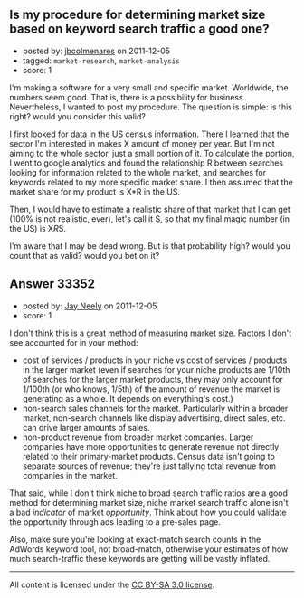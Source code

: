## Is my procedure for determining market size based on keyword search traffic a good one?

- posted by: [jbcolmenares](https://stackexchange.com/users/-1/14024-jbcolmenares) on 2011-12-05
- tagged: `market-research`, `market-analysis`
- score: 1

I'm making a software for a very small and specific market. Worldwide, the numbers seem good. That is, there is a possibility for business. Nevertheless, I wanted to post my procedure. The question is simple: is this right? would you consider this valid?

I first looked for data in the US census information. There I learned that the sector I'm interested in makes X amount of money per year. But I'm not aiming to the whole sector, just a small portion of it. To calculate the portion, I went to google analytics and found the relationship R between searches looking for information related to the whole market, and searches for keywords related to my more specific market share. I then assumed that the market share for my product is X*R in the US.

Then, I would have to estimate a realistic share of that market that I can get (100% is not realistic, ever), let's call it S, so that my final magic number (in the US) is X*R*S.

I'm aware that I may be dead wrong. But is that probability high? would you count that as valid? would you bet on it?


## Answer 33352

- posted by: [Jay Neely](https://stackexchange.com/users/-1/1801-jay-neely) on 2011-12-05
- score: 1

I don't think this is a great method of measuring market size. Factors I don't see accounted for in your method:

 - cost of services / products in your niche vs cost of services / products in the larger market (even if searches for your niche products are 1/10th of searches for the larger market products, they may only account for 1/100th (or who knows, 1/5th) of the amount of revenue the market is generating as a whole. It depends on everything's cost.)
 - non-search sales channels for the market. Particularly within a broader market, non-search channels like display advertising, direct sales, etc. can drive larger amounts of sales.
 - non-product revenue from broader market companies. Larger companies have more opportunities to generate revenue not directly related to their primary-market products. Census data isn't going to separate sources of revenue; they're just tallying total revenue from companies in the market.

That said, while I don't think niche to broad search traffic ratios are a good method for determining market size, niche market search traffic alone isn't a bad *indicator* of market *opportunity*. Think about how you could validate the opportunity through ads leading to a pre-sales page. 

Also, make sure you're looking at exact-match search counts in the AdWords keyword tool, not broad-match, otherwise your estimates of how much search-traffic these keywords are getting will be vastly inflated.





---

All content is licensed under the [CC BY-SA 3.0 license](https://creativecommons.org/licenses/by-sa/3.0/).
